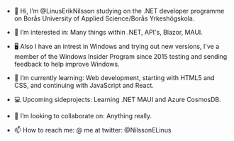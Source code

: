 - 👋 Hi, I’m @LinusErikNilsson studying on the .NET developer programme on Borås University of Applied Science/Borås Yrkeshögskola.

- 👀 I’m interested in: Many things within .NET, API's, Blazor, MAUI.

- 🖥️ Also I have an intrest in Windows and trying out new versions, I've a member of the Windows Insider Program since 2015 testing and sending feedback to help improve Windows.

- 🌱 I’m currently learning: Web development, starting with HTML5 and CSS, and continuing with JavaScript and React.

- 💻 Upcoming sideprojects: Learning .NET MAUI and Azure CosmosDB.

- 💞️ I’m looking to collaborate on: Anything really.

- 📫 How to reach me: @ me at twitter: @NilssonELinus

<!---
LinusErikNilsson/LinusErikNilsson is a ✨ special ✨ repository because its `README.md` (this file) appears on your GitHub profile.
You can click the Preview link to take a look at your changes.
--->
